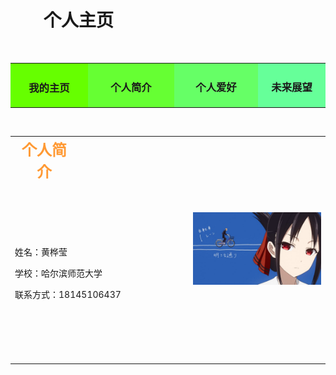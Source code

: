 <!--body部分为网页显示内容-->
<body background="image/2.jpg" bgproperties="fixed">
<!--标题-->
<h1><strong>&nbsp;&nbsp;&nbsp;&nbsp;&nbsp;&nbsp;&nbsp; 个人主页</strong></h1>
<table width="89%" border="0" align="center" cellpadding="0" cellspacing="0">
<tr><th width="243" height="50" align="center" valign="middle" bgcolor="#66FF00"><h3>我的主页</h3></th>
<td width="277" height="50" align="center" valign="middle" bgcolor="#66FF33"><h3>个人简介</h3></td>
<td width="268" height="50" align="center" bgcolor="#66FF66"><h3>个人爱好</h3></td>
    <td width="204" height="18" align="center" bgcolor="#66FF99"><h3>未来展望</h3></td>
</tr>
</table>
<table width="89%" height="418" border="0" align="center">
  <tr>
    <td colspan="2" align="center"><font color="#FF9933" size="+2"><b>个人简介</b></font></td>
    <td width="163">&nbsp;</td>
    <td width="205" rowspan="3"><a href="school.html"  target="_blank"><img src="1.jpg" /></a></td>
  </tr>
  <tr>
    <td height="282" colspan="3"><p class="style3">姓名：黄桦莹</p>
        <p class="style3">学校：哈尔滨师范大学</p>
    <p class="style3">联系方式：18145106437</p></td>
   
  </tr>
